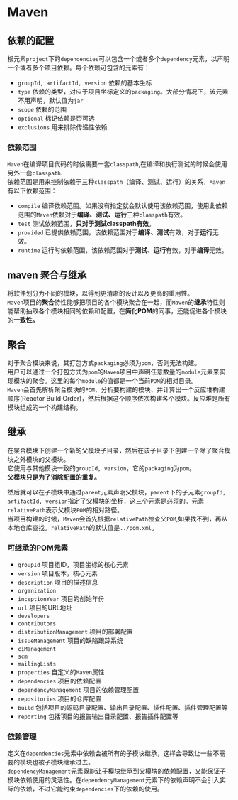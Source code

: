# Maven
  
## 依赖的配置
   
根元素`project`下的`dependencies`可以包含一个或者多个`dependency`元素，以声明一个或者多个项目依赖。每个依赖可包含的元素有：  
* `groupId, artifactId, version` 依赖的基本坐标  
* `type` 依赖的类型，对应于项目坐标定义的`packaging`。大部分情况下，该元素不用声明，默认值为`jar`  
* `scope` 依赖的范围  
* `optional` 标记依赖是否可选  
* `exclusions` 用来排除传递性依赖  

### 依赖范围
  
`Maven`在编译项目代码的时候需要一套`classpath`,在编译和执行测试的时候会使用另外一套`classpath`.  
依赖范围是用来控制依赖于三种`classpath`（编译、测试、运行）的关系，`Maven`有以下依赖范围：  
* `compile` 编译依赖范围。如果没有指定就会默认使用该依赖范围，使用此依赖范围的`Maven`依赖对于**编译、测试、运行**三种`classpath`有效。  
* `test` 测试依赖范围，**只对于测试classpath有效**。  
* `provided` 已提供依赖范围，该依赖范围对于**编译、测试**有效，对于**运行**无效。  
* `runtime` 运行时依赖范围，该依赖范围对于**测试、运行**有效，对于**编译**无效。  


## maven 聚合与继承
   
将软件划分为不同的模块，以得到更清晰的设计以及更高的重用性。  
`Maven`项目的**聚合**特性能够把项目的各个模块聚合在一起，而`Maven`的**继承**特性则能帮助抽取各个模块相同的依赖和配置，在**简化POM**的同事，还能促进各个模块的**一致性。**  
  
## 聚合
  
对于聚合模块来说，其打包方式`packaging`必须为`pom`，否则无法构建。  
用户可以通过一个打包方式为`pom`的`Maven`项目中声明任意数量的`module`元素来实现模块的聚合。这里的每个`module`的值都是一个当前`POM`的相对目录。  
`Maven`会首先解析聚合模块的`POM`、分析要构建的模块、并计算出一个反应堆构建顺序(Reactor Build Order)，然后根据这个顺序依次构建各个模块。反应堆是所有模块组成的一个构建结构。  
  
## 继承
  
在聚合模块下创建一个新的父模块子目录，然后在该子目录下创建一个除了聚合模块之外模块的父模块。  
它使用与其他模块一致的`groupId, version`，它的`packaging`为`pom`。  
**父模块只是为了消除配置的重复。**  
  
然后就可以在子模块中通过`parent`元素声明父模块，`parent`下的子元素`groupId, artifactId, version`指定了父模块的坐标，这三个元素是必须的。元素`relativePath`表示父模块`POM`的相对路径。  
当项目构建的时候，`Maven`会首先根据`relativePath`检查父`POM`,如果找不到，再从本地仓库查找。`relativePath`的默认值是`../pom.xml`。   
  
### 可继承的POM元素
  
* `groupId` 项目组ID，项目坐标的核心元素  
* `version` 项目版本，核心元素  
* `description` 项目的描述信息  
* `organization`  
* `inceptionYear` 项目的创始年份  
* `url` 项目的URL地址  
* `developers`  
* `contributors`  
* `distributionManagement` 项目的部署配置  
* `issueManagement` 项目的缺陷跟踪系统  
* `ciManagement`  
* `scm`  
* `mailingLists`  
* `properties` 自定义的`Maven`属性  
* `dependencies` 项目的依赖配置  
* `dependencyManagement` 项目的依赖管理配置  
* `repositories` 项目的仓库配置  
* `build` 包括项目的源码目录配置、输出目录配置、插件配置、插件管理配置等  
* `reporting` 包括项目的报告输出目录配置、报告插件配置等  
  
### 依赖管理
  
定义在`dependencies`元素中依赖会被所有的子模块继承，这样会导致让一些不需要的模块也被子模块继承过去。  
`dependencyManagement`元素既能让子模块继承到父模块的依赖配置，又能保证子模块依赖使用的灵活性。在`dependencyManagement`元素下的依赖声明不会引入实际的依赖，不过它能约束`dependencies`下的依赖的使用。  
